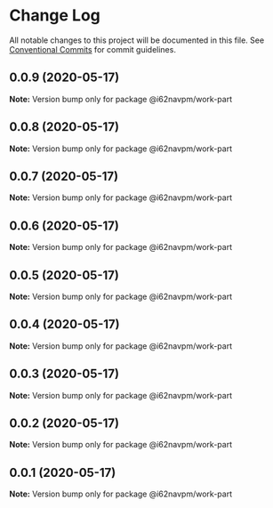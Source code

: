 # Change Log

All notable changes to this project will be documented in this file.
See [Conventional Commits](https://conventionalcommits.org) for commit guidelines.

## 0.0.9 (2020-05-17)

**Note:** Version bump only for package @i62navpm/work-part





## 0.0.8 (2020-05-17)

**Note:** Version bump only for package @i62navpm/work-part





## 0.0.7 (2020-05-17)

**Note:** Version bump only for package @i62navpm/work-part





## 0.0.6 (2020-05-17)

**Note:** Version bump only for package @i62navpm/work-part





## 0.0.5 (2020-05-17)

**Note:** Version bump only for package @i62navpm/work-part





## 0.0.4 (2020-05-17)

**Note:** Version bump only for package @i62navpm/work-part





## 0.0.3 (2020-05-17)

**Note:** Version bump only for package @i62navpm/work-part





## 0.0.2 (2020-05-17)

**Note:** Version bump only for package @i62navpm/work-part





## 0.0.1 (2020-05-17)

**Note:** Version bump only for package @i62navpm/work-part
